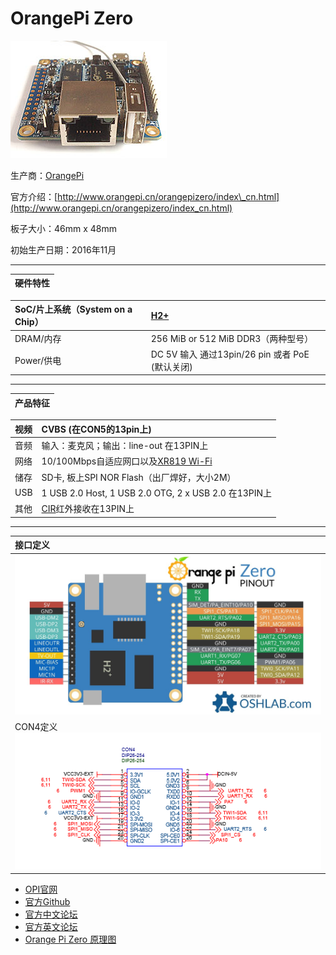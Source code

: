 # OrangePi Zero

![](/assets/zero.png)

生产商：[OrangePi](http://www.orangepi.cn)

官方介绍：[http://www.orangepi.cn/orangepizero/index\_cn.html](http://www.orangepi.cn/orangepizero/index_cn.html)

板子大小：46mm x 48mm

初始生产日期：2016年11月

---

| 硬件特性 |
| :--- |


| SoC/片上系统（System on a Chip） | [H2+](http://linux-sunxi.org/H2%2B) |
| :--- | :--- |
| DRAM/内存 | 256 MiB or 512 MiB DDR3（两种型号） |
| Power/供电 | DC 5V 输入 通过13pin/26 pin 或者 PoE \(默认关闭\) |

---

| 产品特征 |
| :--- |


| 视频 | CVBS \(在CON5的13pin上\) |
| :--- | :--- |
| 音频 | 输入：麦克风；输出：line-out 在13PIN上 |
| 网络 | 10/100Mbps自适应网口以及[XR819 Wi-Fi](http://linux-sunxi.org/Wifi#Allwinner) |
| 储存 | SD卡, 板上SPI NOR Flash（出厂焊好，大小2M） |
| USB | 1 USB 2.0 Host, 1 USB 2.0 OTG, 2 x USB 2.0 在13PIN上 |
| 其他 | [CIR](http://linux-sunxi.org/CIR)红外接收在13PIN上 |

---

| 接口定义 |
| :--- |
| ![](/assets/opiz-pins-26-0.jpg) |
| CON4定义![](/assets/opiz-pins-26-1.png) |

* [OPI官网](http://www.orangepi.cn)
* [官方Github](https://github.com/orangepi-xunlong)
* [官方中文论坛](http://www.orangepi.cn/orangepibbscn)
* [官方英文论坛](http://www.orangepi.org/orangepibbsen)
* [Orange Pi Zero 原理图](https://linux-sunxi.org/File:Orange-Pi-Zero-Schanetics-v1_11.pdf)



